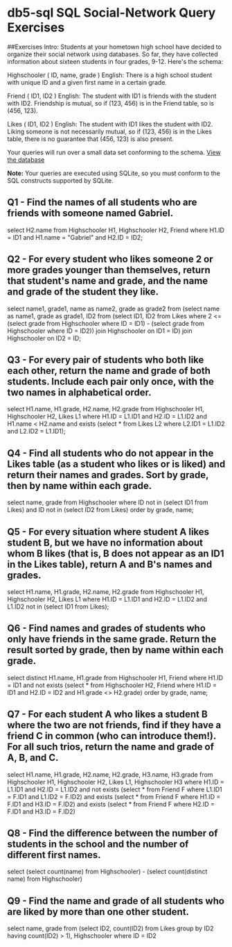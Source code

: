# db5-sql SQL Social-Network Query Exercises

##Exercises Intro:
Students at your hometown high school have decided to organize their social network using databases. So far, they have collected information about sixteen students in four grades, 9-12. Here's the schema: 

Highschooler ( ID, name, grade ) 
English: There is a high school student with unique ID and a given first name in a certain grade. 

Friend ( ID1, ID2 ) 
English: The student with ID1 is friends with the student with ID2. Friendship is mutual, so if (123, 456) is in the Friend table, so is (456, 123). 

Likes ( ID1, ID2 ) 
English: The student with ID1 likes the student with ID2. Liking someone is not necessarily mutual, so if (123, 456) is in the Likes table, there is no guarantee that (456, 123) is also present. 

Your queries will run over a small data set conforming to the schema.
[View the database](https://lagunita.stanford.edu/c4x/DB/SQL/asset/socialdata.html)

**Note:** Your queries are executed using SQLite, so you must conform to the SQL constructs supported by SQLite.


## Q1 - Find the names of all students who are friends with someone named Gabriel.

select H2.name
from Highschooler H1, Highschooler H2, Friend
where H1.ID = ID1 and H1.name = "Gabriel" and H2.ID = ID2;

## Q2 - For every student who likes someone 2 or more grades younger than themselves, return that student's name and grade, and the name and grade of the student they like.

select name1, grade1, name as name2, grade as grade2
from   (select name as name1, grade as grade1, ID2
        from (select ID1, ID2
             from Likes
             where 2 <= (select grade from Highschooler where ID = ID1) -
             (select grade from Highschooler where ID = ID2))
             join Highschooler on ID1 = ID)
        join Highschooler on ID2 = ID;

## Q3 - For every pair of students who both like each other, return the name and grade of both students. Include each pair only once, with the two names in alphabetical order.

select H1.name, H1.grade, H2.name, H2.grade
from Highschooler H1, Highschooler H2, Likes L1
where H1.ID = L1.ID1 and H2.ID = L1.ID2 and H1.name < H2.name 
and exists (select * from Likes L2 where L2.ID1 = L1.ID2 and L2.ID2 = L1.ID1);

## Q4 - Find all students who do not appear in the Likes table (as a student who likes or is liked) and return their names and grades. Sort by grade, then by name within each grade.

select name, grade
from Highschooler
where ID not in (select ID1 from Likes) and ID not in (select ID2 from Likes)
order by grade, name;

## Q5 - For every situation where student A likes student B, but we have no information about whom B likes (that is, B does not appear as an ID1 in the Likes table), return A and B's names and grades.

select H1.name, H1.grade, H2.name, H2.grade
from Highschooler H1, Highschooler H2, Likes L1
where H1.ID = L1.ID1 and H2.ID = L1.ID2
and L1.ID2 not in (select ID1 from Likes);

## Q6 - Find names and grades of students who only have friends in the same grade. Return the result sorted by grade, then by name within each grade.

select distinct H1.name, H1.grade
from Highschooler H1, Friend
where H1.ID = ID1 and  not exists (select *
                              from Highschooler H2, Friend
                              where H1.ID = ID1 and H2.ID = ID2 and H1.grade <> H2.grade)
order by grade, name;

## Q7 - For each student A who likes a student B where the two are not friends, find if they have a friend C in common (who can introduce them!). For all such trios, return the name and grade of A, B, and C.

select H1.name, H1.grade, H2.name, H2.grade, H3.name, H3.grade
from Highschooler H1, Highschooler H2, Likes L1, Highschooler H3
where H1.ID = L1.ID1 and H2.ID = L1.ID2
and not exists (select * from Friend F where L1.ID1 = F.ID1 and L1.ID2 = F.ID2)
and exists (select * from Friend F where H1.ID = F.ID1 and H3.ID = F.ID2)
and exists (select * from Friend F where H2.ID = F.ID1 and H3.ID = F.ID2)

## Q8 - Find the difference between the number of students in the school and the number of different first names.

select (select count(name) from Highschooler) - (select count(distinct name) from Highschooler)

## Q9 - Find the name and grade of all students who are liked by more than one other student.

select name, grade
from    (select ID2, count(ID2)
        from Likes
        group by ID2
        having count(ID2) > 1), Highschooler
 where ID = ID2